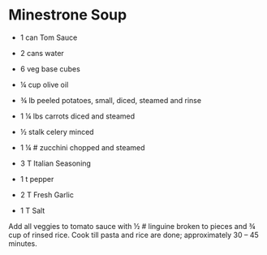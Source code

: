 # Minestrone Soup

* 
  1 can Tom Sauce                                                          

* 2 cans water
* 6 veg base cubes                                                          
* ¼ cup olive oil
* ¾ lb peeled potatoes, small, diced, steamed and rinse     
* 1 ¼ lbs carrots diced and steamed
* ½ stalk celery minced                                                    
* 1 ¼ \# zucchini chopped and steamed
* 3 T Italian Seasoning                                                     
* 1 t pepper
* 2 T Fresh Garlic                                                            
* 1 T Salt

Add all veggies to tomato sauce with ½ \# linguine broken to pieces and ¾ cup of rinsed rice.  Cook till pasta and rice are done; approximately 30 – 45 minutes.



